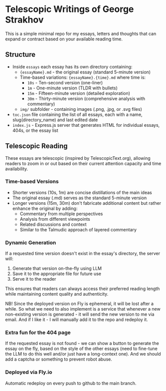 # Telescopic Writings of George Strakhov

This is a simple minimal repo for my essays, letters and thoughts that can expand or contract based on your available reading time.

## Structure

- Inside `essays` each essay has its own directory containing:
  - `{essayName}.md` - the original essay (standard 5-minute version)
  - Time-based variations: `{essayName}.{time}.md` where time is:
    - `10s` - Ten-second version (one-liner)
    - `1m` - One-minute version (TLDR with bullets)
    - `15m` - Fifteen-minute version (detailed exploration)
    - `30m` - Thirty-minute version (comprehensive analysis with commentary)
  - `img/` subfolder - containing images (.png, .jpg, or .svg files)
- `toc.json` file containing the list of all essays, each with a name, slug(directory_name) and last edited date
- `index.js` - Express.js server that generates HTML for individual essays, 404s, or the essay list

## Telescopic Reading

These essays are telescopic (inspired by TelescopicText.org), allowing readers to zoom in or out based on their current attention capacity and time availability.

### Time-based Versions

- Shorter versions (10s, 1m) are concise distillations of the main ideas
- The original essay (.md) serves as the standard 5-minute version
- Longer versions (15m, 30m) don't fabricate additional content but rather enhance the original by adding:
  - Commentary from multiple perspectives
  - Analysis from different viewpoints
  - Related discussions and context
  - Similar to the Talmudic approach of layered commentary

### Dynamic Generation

If a requested time version doesn't exist in the essay's directory, the server will:
1. Generate that version on-the-fly using LLM
2. Save it to the appropriate file for future use
3. Serve it to the reader

This ensures that readers can always access their preferred reading length while maintaining content quality and authenticity.

NB! Since the deployed version on Fly is ephemeral, it will be lost after a while. So what we need to also implement is a service that whenever a new non-existing version is generated - it will send the new version to me via email. And if I like it - I will manually add it to the repo and redeploy it.

### Extra fun for the 404 page

If the requested essay is not found - we can show a button to generate the essay on the fly, based on the style of the other essays
(need to fine-tune the LLM to do this well and/or just have a long-context one).
And we should add a captcha or something to prevent robot abuse.

### Deployed via Fly.io

Automatic redeploy on every push to github to the main branch.